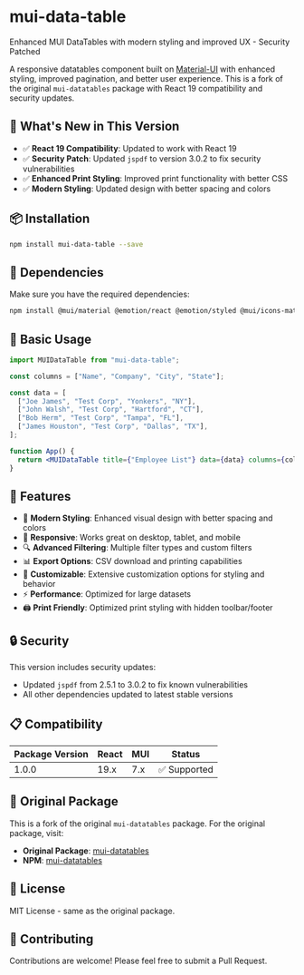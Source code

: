 # mui-data-table

Enhanced MUI DataTables with modern styling and improved UX - Security Patched

A responsive datatables component built on [Material-UI](https://mui.com) with enhanced styling, improved pagination, and better user experience. This is a fork of the original `mui-datatables` package with React 19 compatibility and security updates.

## 🚀 What's New in This Version

- ✅ **React 19 Compatibility**: Updated to work with React 19
- ✅ **Security Patch**: Updated `jspdf` to version 3.0.2 to fix security vulnerabilities
- ✅ **Enhanced Print Styling**: Improved print functionality with better CSS
- ✅ **Modern Styling**: Updated design with better spacing and colors

## 📦 Installation

```bash
npm install mui-data-table --save
```

## 🔧 Dependencies

Make sure you have the required dependencies:

```bash
npm install @mui/material @emotion/react @emotion/styled @mui/icons-material
```

## 📖 Basic Usage

```jsx
import MUIDataTable from "mui-data-table";

const columns = ["Name", "Company", "City", "State"];

const data = [
  ["Joe James", "Test Corp", "Yonkers", "NY"],
  ["John Walsh", "Test Corp", "Hartford", "CT"],
  ["Bob Herm", "Test Corp", "Tampa", "FL"],
  ["James Houston", "Test Corp", "Dallas", "TX"],
];

function App() {
  return <MUIDataTable title={"Employee List"} data={data} columns={columns} />;
}
```

## 🎨 Features

- 🎨 **Modern Styling**: Enhanced visual design with better spacing and colors
- 📱 **Responsive**: Works great on desktop, tablet, and mobile
- 🔍 **Advanced Filtering**: Multiple filter types and custom filters
- 📊 **Export Options**: CSV download and printing capabilities
- 🎯 **Customizable**: Extensive customization options for styling and behavior
- ⚡ **Performance**: Optimized for large datasets
- 🖨️ **Print Friendly**: Optimized print styling with hidden toolbar/footer

## 🔒 Security

This version includes security updates:

- Updated `jspdf` from 2.5.1 to 3.0.2 to fix known vulnerabilities
- All other dependencies updated to latest stable versions

## 📋 Compatibility

| Package Version | React | MUI | Status       |
| --------------- | ----- | --- | ------------ |
| 1.0.0           | 19.x  | 7.x | ✅ Supported |

## 🔗 Original Package

This is a fork of the original `mui-datatables` package. For the original package, visit:

- **Original Package**: [mui-datatables](https://github.com/gregnb/mui-datatables)
- **NPM**: [mui-datatables](https://www.npmjs.com/package/mui-datatables)

## 📄 License

MIT License - same as the original package.

## 🤝 Contributing

Contributions are welcome! Please feel free to submit a Pull Request.
